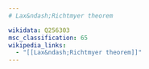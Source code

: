 ```yaml
---
# Lax&ndash;Richtmyer theorem

wikidata: Q256303
msc_classification: 65
wikipedia_links:
  - "[[Lax&ndash;Richtmyer theorem]]"
---
```

